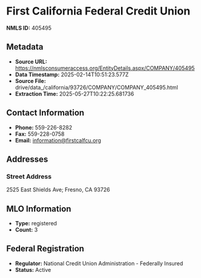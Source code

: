 # First California Federal Credit Union

**NMLS ID:** 405495

## Metadata
- **Source URL:** https://nmlsconsumeraccess.org/EntityDetails.aspx/COMPANY/405495
- **Data Timestamp:** 2025-02-14T10:51:23.577Z
- **Source File:** drive/data_/california/93726/COMPANY/COMPANY_405495.html
- **Extraction Time:** 2025-05-27T10:22:25.681736

## Contact Information
- **Phone:** 559-226-8282
- **Fax:** 559-228-0758
- **Email:** information@firstcalfcu.org

## Addresses
### Street Address
2525 East Shields Ave; Fresno, CA 93726

## MLO Information
- **Type:** registered
- **Count:** 3

## Federal Registration
- **Regulator:** National Credit Union Administration - Federally Insured
- **Status:** Active

